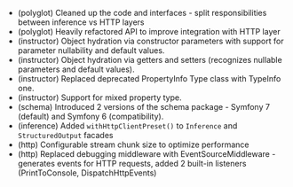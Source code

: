 - (polyglot) Cleaned up the code and interfaces - split responsibilities between inference vs HTTP layers
- (polyglot) Heavily refactored API to improve integration with HTTP layer
- (instructor) Object hydration via constructor parameters with support for parameter nullability and default values.
- (instructor) Object hydration via getters and setters (recognizes nullable parameters and default values).
- (instructor) Replaced deprecated PropertyInfo Type class with TypeInfo one.
- (instructor) Support for mixed property type.
- (schema) Introduced 2 versions of the schema package - Symfony 7 (default) and Symfony 6 (compatibility).
- (inference) Added `withHttpClientPreset()` to `Inference` and `StructuredOutput` facades
- (http) Configurable stream chunk size to optimize performance
- (http) Replaced debugging middleware with EventSourceMiddleware - generates events for HTTP requests, added 2 built-in listeners (PrintToConsole, DispatchHttpEvents)
